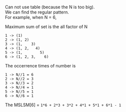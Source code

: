 Can not use table (because the N is too big).  
We can find the regular pattern.  
For example, when N = 6,   

Maximum sum of set is the all factor of N
```
1 -> (1)          
2 -> (1, 2)  
3 -> (1,    3)  
4 -> (1, 2,   4)  
5 -> (1,        5)
6 -> (1, 2, 3,    6)
```

The occerrence times of number is  
```
1 -> N//1 = 6        
2 -> N//2 = 3
3 -> N//3 = 2
4 -> N//4 = 1
5 -> N//5 = 1
6 -> N//6 = 1
```

The MSLSM[6] = `1*6 + 2*3 + 3*2 + 4*1 + 5*1 + 6*1 - 1`

